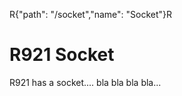 R{"path": "/socket","name": "Socket"}R

<h1><b>R921 Socket</b></h1>
<p>R921 has a socket.... bla bla bla bla... </p>